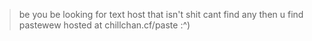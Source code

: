 >be you
>be looking for text host that isn't shit
>cant find any
>then u find pastewew
hosted at chillchan.cf/paste :^)
